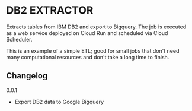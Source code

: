 # DB2 EXTRACTOR #

Extracts tables from IBM DB2 and export to Bigquery.
The job is executed as a web service deployed on Cloud Run and scheduled via Cloud Scheduler.

This is an example of a simple ETL; good for small jobs that don't need many computational resources and don't take a long time to finish.

## Changelog

0.0.1
- Export DB2 data to Google Bigquery
